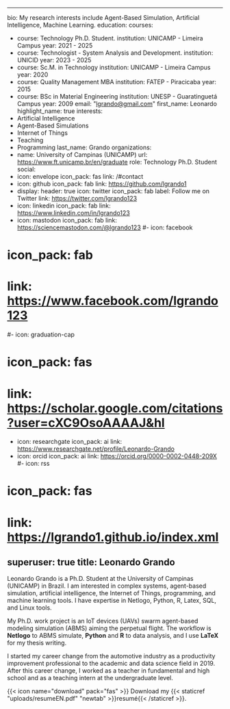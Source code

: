             
---
bio: My research interests include Agent-Based Simulation, Artificial Intelligence, Machine Learning.
education:
  courses:
  - course: Technology Ph.D. Student.
    institution: UNICAMP - Limeira Campus
    year: 2021 - 2025
  - course: Technologist - System Analysis and Development.
    institution: UNICID
    year: 2023 - 2025
  - course: Sc.M. in Technology
    institution: UNICAMP - Limeira Campus
    year: 2020
  - course: Quality Management MBA
    institution: FATEP - Piracicaba
    year: 2015
  - course: BSc in Material Engineering
    institution: UNESP - Guaratinguetá Campus
    year: 2009
email: "lgrando@gmail.com"
first_name: Leonardo
highlight_name: true
interests:
- Artificial Intelligence
- Agent-Based Simulations
- Internet of Things
- Teaching
- Programming
last_name: Grando
organizations:
- name: University of Campinas (UNICAMP)
  url: https://www.ft.unicamp.br/en/graduate
role: Technology Ph.D. Student
social:
- icon: envelope
  icon_pack: fas
  link: /#contact
- icon: github
  icon_pack: fab
  link: https://github.com/lgrando1
- display:
    header: true
  icon: twitter
  icon_pack: fab
  label: Follow me on Twitter
  link: https://twitter.com/lgrando123
- icon: linkedin
  icon_pack: fab
  link: https://www.linkedin.com/in/lgrando123
- icon: mastodon
  icon_pack: fab
  link: https://sciencemastodon.com/@lgrando123
#- icon: facebook
#  icon_pack: fab
#  link: https://www.facebook.com/lgrando123
#- icon: graduation-cap
#  icon_pack: fas
#  link: https://scholar.google.com/citations?user=cXC9OsoAAAAJ&hl
- icon: researchgate
  icon_pack: ai
  link: https://www.researchgate.net/profile/Leonardo-Grando
- icon: orcid
  icon_pack: ai
  link: https://orcid.org/0000-0002-0448-209X
#- icon: rss
#  icon_pack: fas
#  link: https://lgrando1.github.io/index.xml
superuser: true
title: Leonardo Grando
---

Leonardo Grando is a Ph.D. Student at the University of Campinas (UNICAMP) in Brazil. I am interested in complex systems, agent-based simulation, artificial intelligence, the Internet of Things, programming, and machine learning tools.
I have expertise in Netlogo, Python, R, Latex, SQL, and Linux tools.

My Ph.D. work project is an IoT devices (UAVs) swarm agent-based modeling simulation (ABMS) aiming the perpetual flight. The workflow is **Netlogo** to ABMS simulate, **Python** and **R** to data analysis, and I use **LaTeX** for my thesis writing.

I started my career change from the automotive industry as a productivity improvement professional to the academic and data science field in 2019. After this career change, I worked as a teacher in fundamental and high school and as a teaching intern at the undergraduate level. 

{{< icon name="download" pack="fas" >}} Download my {{< staticref "uploads/resumeEN.pdf" "newtab" >}}resumé{{< /staticref >}}.
